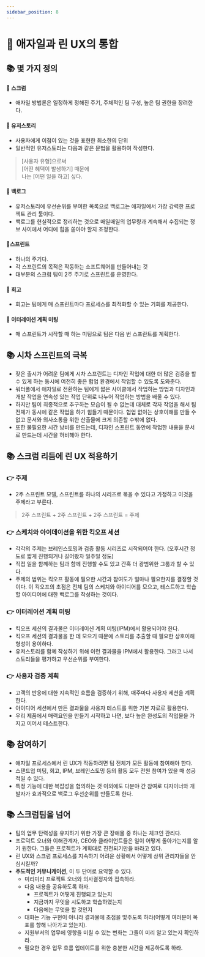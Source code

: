 ```yaml
---
sidebar_position: 8
---
```


# 🌈 애자일과 린 UX의 통합

## 📚 몇 가지 정의

#### 🎈 스크럼
- 애자일 방법론은 일정하게 정해진 주기, 주체적인 팀 구성, 높은 팀 권한을 장려한다.

#### 🎈 유저스토리
- 사용자에게 이점이 있는 것을 표현한 최소한의 단위
- 일반적인 유저스토리는 다음과 같은 문법을 활용하여 작성한다.

> [사용자 유형]으로써   
> [어떤 혜택이 발생하기] 때문에   
> 나는 [어떤 일을 하고] 싶다.   

#### 🎈 백로그
- 유저스토리에 우선순위를 부여한 목록으로 백로그는 애자일에서 가장 강력한 프로젝트 관리 툴이다.
- 백로그를 현실적으로 정리하는 것으로 매일매일의 업무량과 계속해서 수집되는 정보 사이에서 어디에 힘을 쏟아야 할지 조정한다.

#### 🎈스프린트
- 하나의 주기다.
- 각 스프린트의 목적은 작동하는 소프트웨어를 만들어내는 것
- 대부분의 스크럼 팀이 2주 주기로 스프린트를 운영한다.

#### 🎈 회고
- 회고는 팀에게 매 스프린트마다 프로세스를 최적화할 수 있는 기회를 제공한다.

#### 🎈 이터레이션 계획 미팅
- 매 스프린트가 시작할 때 하는 미팅으로 팀은 다음 번 스프란트를 계획한다.

## 📚 시차 스프린트의 극복
- 잦은 출시가 어려운 팀에게 시차 스프린트는 디자인 작업에 대한 더 많은 검증을 할 수 있게 하는 동시에 여전히 좋은 헙업 환경에서 작업할 수 있도록 도와준다.
- 워터폴에서 애자일로 전환하는 팀에게 짧은 사이클에서 작업하는 방법과 디자인과 개발 작업을 연속성 있는 작업 단위로 나누어 작업하는 방법을 배울 수 있다.
- 하지만 팀이 최종적으로 추구하는 모습이 될 수 없는데 대체로 각자 작업을 해서 팀 전체가 동시에 같은 작업을 하기 힘들기 때문이다. 헙업 없이는 상호이해를 만들 수 없고 문서와 의사소통을 위한 산출물에 크게 의존할 수밖에 없다.
- 또한 불필요한 시간 낭비를 만드는데, 디자인 스프린트 동안에 작업한 내용을 문서로 만드는데 시간을 허비해야 한다.

## 📚 스크럼 리듬에 린 UX 적용하기

### 👉 주제
- 2주 스프린트 모델, 스프린트를 하나의 시리즈로 묶을 수 있다고 가정하고 이것을 주제라고 부른다.

> 2주 스프린트 + 2주 스프린트 + 2주 스프린트 = 주제

### 👉 스케치와 아이데이션을 위한 킥오프 세션
- 각각의 주제는 브레인스토밍과 검증 활동 시리즈로 시작되어야 한다. (오후시간 정도로 짧게 진행되거나 길어봤자 일주일 정도)
- 직접 일을 함꼐하는 팀과 함께 진행할 수도 있고 간혹 더 광범위한 그룹과 할 수 있다.
- 주제의 범위는 킥오프 활동에 필요한 시간과 참여도가 얼마나 필요한지를 결정할 것이다. 이 킥오프의 초점은 전체 팀의 스케치와 아이디어를 모으고, 테스트하고 학습할 아이디어에 대한 백로그를 작성하는 것이다.

### 👉 이터레이션 계획 미팅
- 킥오프 세션의 결과물은 이터레이션 계획 미팅(IPM)에서 활용되어야 한다.
- 킥오프 세션의 결과물을 한 데 모으기 때문에 스토리를 추출할 때 필요한 상호이해 형성이 용이하다.
- 유저스토리를 함꼐 작성하기 위해 이런 결과물을 IPM에서 활용한다. 그러고 나서 스토리들을 평가하고 우선순위를 부여한다.

### 👉 사용자 검증 계획
- 고객의 반응에 대한 지속적인 흐름을 검증하기 위해, 매주마다 사용자 세션을 계획한다.
- 아이디어 세션에서 만든 결과물을 사용자 테스트를 위한 기본 자료로 활용한다.
- 우리 제품에서 매력요인을 만들기 시작하고 나면, 보다 높은 완성도의 작업물을 가지고 이어서 테스트한다.

## 📚 참여하기
- 애자일 프로세스에서 린 UX가 작동하려면 팀 전체가 모든 활동에 참여해야 한다.
- 스탠드업 미팅, 회고, IPM, 브레인스토밍 등의 활동 모두 전원 참여가 있을 때 성공적일 수 있다.
- 특정 기능에 대한 복잡성을 협의하는 것 이외에도 다분야 간 참여로 디자이너와 개발자가 효과적으로 백로그 우선순위를 만들도록 한다.

## 📚 스크럼팀을 넘어
- 팀의 업무 탄력성을 유지하기 위한 가장 큰 장애물 중 하나는 체크인 관리다.
- 프로덕트 오너와 이해관계자, CEO와 클라이언트들은 일이 어떻게 돌아가는지를 알기 원한다. 그들은 프로젝트가 계획대로 진전되기만을 바라고 있다.
- 린 UX와 스크럼 프로세스를 지속하기 어려운 상황에서 어떻게 상위 관리자들을 안심시킬까?
- **주도적인 커뮤니케이션**, 이 두 단어로 요약할 수 있다.
  - 미리미리 프로젝트 오너와 의사결정자와 접촉하라.
  - 다음 내용을 공유하도록 하자.
    - 프로젝트가 어떻게 진행되고 있는지
    - 지금까지 무엇을 시도하고 학습하였는지
    - 다음에는 무엇을 할 것인지
  - 대화는 기능 구현이 아니라 결과물에 초점을 맟주도록 하라(어떻게 여러분이 목표를 향해 나아가고 있는지).
  - 지원부서의 업무에 영항을 미칠 수 있는 변화는 그들이 미리 알고 있는지 확인하라.
  - 필요한 경우 업무 흐름 업데이트를 위한 충분한 시간을 제공하도록 하라.
